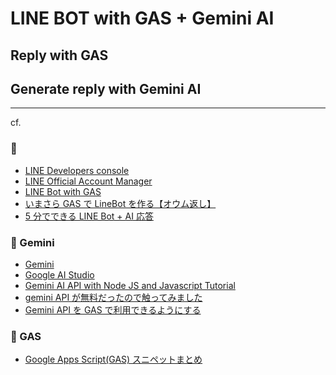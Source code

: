 # LINE BOT with GAS + Gemini AI

## Reply with GAS

## Generate reply with Gemini AI

---

cf.

### :robot:

- [LINE Developers console](https://developers.line.biz/ja/)
- [LINE Official Account Manager](https://manager.line.biz/)
- [LINE Bot with GAS](https://zenn.dev/kikiki_kiki/scraps/3d67d4e11c93ac)
- [いまさら GAS で LineBot を作る【オウム返し】](https://tech-lab.sios.jp/archives/33512)
- [5 分でできる LINE Bot + AI 応答](https://qiita.com/cog1t0/items/cc7779345a01192d8f01)

### :gem: Gemini

- [Gemini](https://gemini.google.com/)
- [Google AI Studio](https://aistudio.google.com/)
- [Gemini AI API with Node JS and Javascript Tutorial
  ](https://www.youtube.com/watch?v=VakUoX_dZV0)
- [gemini API が無料だったので触ってみました](https://zenn.dev/rescuenow/articles/37d45b04492a79)
- [Gemini API を GAS で利用できるようにする](https://note.com/freeelover/n/n28f2c2b2779a)

### :crystal_ball: GAS

- [Google Apps Script(GAS) スニペットまとめ](https://zenn.dev/rabee/articles/google-apps-script-snippets)
